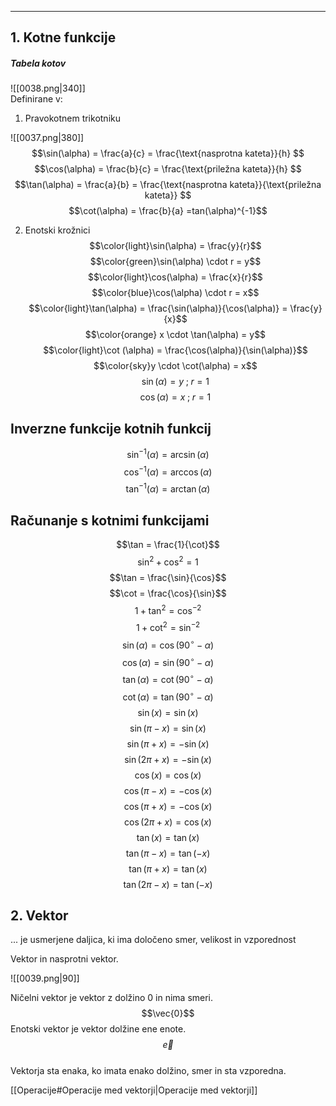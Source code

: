 ***
## 1. Kotne funkcije

##### Tabela kotov

![[0038.png|340]]
\
Definirane v:
1. Pravokotnem trikotniku

![[0037.png|380]]
$$\sin(\alpha) = \frac{a}{c} =  \frac{\text{nasprotna kateta}}{h} $$
$$\cos(\alpha) = \frac{b}{c} =  \frac{\text{priležna kateta}}{h} $$
$$\tan(\alpha) =  \frac{a}{b} = \frac{\text{nasprotna kateta}}{\text{priležna kateta}} $$
$$\cot(\alpha) = \frac{b}{a} =tan(\alpha)^{-1}$$

2. Enotski krožnici
$$\color{light}\sin(\alpha) = \frac{y}{r}$$
$$\color{green}\sin(\alpha) \cdot r = y$$
$$ $$
$$\color{light}\cos(\alpha) = \frac{x}{r}$$
$$\color{blue}\cos(\alpha) \cdot r = x$$
$$ $$
$$\color{light}\tan(\alpha) = \frac{\sin(\alpha)}{\cos(\alpha)} = \frac{y}{x}$$
$$\color{orange} x \cdot \tan(\alpha) = y$$
$$ $$
$$\color{light}\cot (\alpha) = \frac{\cos(\alpha)}{\sin(\alpha)}$$
$$\color{sky}y \cdot \cot(\alpha) = x$$
$$ $$
$$\sin(\alpha)= y \;;\; r = 1$$
$$\cos(\alpha)= x \;;\; r = 1$$


## Inverzne funkcije kotnih funkcij

$$\sin^{-1}(\alpha) = \arcsin(\alpha)$$
$$\cos^{-1}(\alpha) = \arccos(\alpha)$$
$$\tan^{-1}(\alpha) = \arctan(\alpha)$$

## Računanje s kotnimi funkcijami
$$ $$
$$\tan = \frac{1}{\cot}$$
$$\sin^{2}+ \cos^{2}=1$$
$$\tan = \frac{\sin}{\cos}$$
$$\cot = \frac{\cos}{\sin}$$
$$1 + \tan^{2} = \cos^{-2}$$
$$1 + \cot^{2} = \sin^{-2}$$
$$ $$
$$\sin(\alpha) = \cos(90^{\circ} - \alpha)$$
$$\cos(\alpha) = \sin(90^{\circ} - \alpha)$$
$$\tan(\alpha) = \cot(90^{\circ} - \alpha)$$
$$\cot(\alpha) = \tan(90^{\circ} - \alpha)$$
$$ $$
$$\sin(x) = \sin(x)$$
$$\sin(\pi - x) = \sin(x)$$
$$\sin(\pi + x) = -\sin(x)$$
$$\sin(2\pi + x) = -\sin(x)$$
$$ $$
$$\cos(x) = \cos(x)$$
$$\cos(\pi - x) = -\cos(x)$$
$$\cos(\pi + x) = -\cos(x)$$
$$\cos(2\pi + x) = \cos(x)$$
$$ $$
$$\tan(x) = \tan(x)$$
$$\tan(\pi - x) = \tan(-x)$$
$$\tan(\pi + x) = \tan(x)$$
$$\tan(2\pi - x) = \tan(-x)$$



## 2. Vektor

... je usmerjene daljica, ki ima določeno smer, velikost in vzporednost

Vektor in nasprotni vektor.

![[0039.png|90]]

Ničelni vektor je vektor z dolžino 0 in nima smeri. $$\vec{0}$$
Enotski vektor je vektor dolžine ene enote.$$\vec{e}$$
\
Vektorja sta enaka, ko imata enako dolžino, smer in sta vzporedna.

[[Operacije#Operacije med vektorji|Operacije med vektorji]]